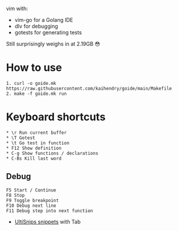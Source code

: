 vim with:

* vim-go for a Golang IDE
* dlv for debugging
* gotests for generating tests

Still surprisingly weighs in at 2.19GB 😳

# How to use

	1. curl -o goide.mk https://raw.githubusercontent.com/kaihendry/goide/main/Makefile
	2. make -f goide.mk run

# Keyboard shortcuts

	* \r Run current buffer
	* \T Gotest
	* \t Go test in function
	* F12 Show definition
	* C-g Show functions / declarations
	* C-Bs Kill last word

## Debug

	F5 Start / Continue
	F8 Stop
	F9 Toggle breakpoint
	F10 Debug next line
	F11 Debug step into next function

* [UltiSnips snippets](https://github.com/fatih/vim-go/blob/master/gosnippets/UltiSnips/go.snippets) with Tab
